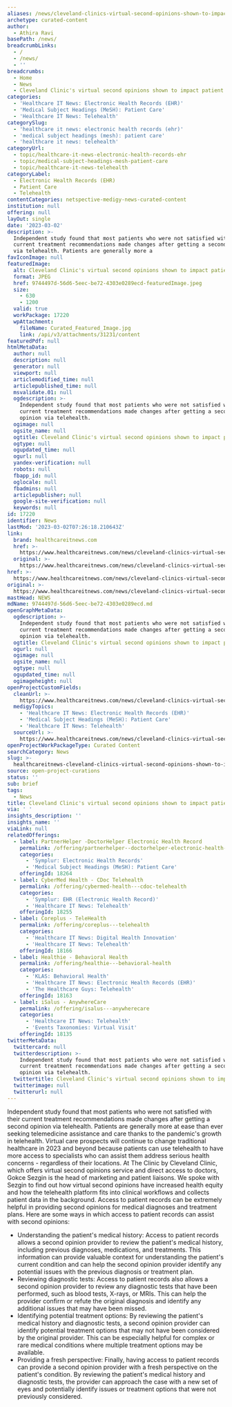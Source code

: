 ```yaml
---
aliases: /news/cleveland-clinics-virtual-second-opinions-shown-to-impact-patient-care
archetype: curated-content
author:
  - Athira Ravi
basePath: /news/
breadcrumbLinks:
  - /
  - /news/
  - ''
breadcrumbs:
  - Home
  - News
  - Cleveland Clinic's virtual second opinions shown to impact patient care
categories:
  - 'Healthcare IT News: Electronic Health Records (EHR)'
  - 'Medical Subject Headings (MeSH): Patient Care'
  - 'Healthcare IT News: Telehealth'
categorySlug:
  - 'healthcare it news: electronic health records (ehr)'
  - 'medical subject headings (mesh): patient care'
  - 'healthcare it news: telehealth'
categoryUrl:
  - topic/healthcare-it-news-electronic-health-records-ehr
  - topic/medical-subject-headings-mesh-patient-care
  - topic/healthcare-it-news-telehealth
categoryLabel:
  - Electronic Health Records (EHR)
  - Patient Care
  - Telehealth
contentCategories: netspective-medigy-news-curated-content
institution: null
offering: null
layOut: single
date: '2023-03-02'
description: >-
  Independent study found that most patients who were not satisfied with their
  current treatment recommendations made changes after getting a second opinion
  via telehealth. Patients are generally more a
favIconImage: null
featuredImage:
  alt: Cleveland Clinic's virtual second opinions shown to impact patient care
  format: JPEG
  href: 9744497d-56d6-5eec-be72-4303e0289ecd-featuredImage.jpeg
  size:
    - 630
    - 1200
  valid: true
  workPackage: 17220
  wpAttachment:
    fileName: Curated_Featured_Image.jpg
    link: /api/v3/attachments/31231/content
featuredPdf: null
htmlMetaData:
  author: null
  description: null
  generator: null
  viewport: null
  articlemodified_time: null
  articlepublished_time: null
  msvalidate.01: null
  ogdescription: >-
    Independent study found that most patients who were not satisfied with their
    current treatment recommendations made changes after getting a second
    opinion via telehealth.
  ogimage: null
  ogsite_name: null
  ogtitle: Cleveland Clinic's virtual second opinions shown to impact patient care
  ogtype: null
  ogupdated_time: null
  ogurl: null
  yandex-verification: null
  robots: null
  fbapp_id: null
  oglocale: null
  fbadmins: null
  articlepublisher: null
  google-site-verification: null
  keywords: null
id: 17220
identifier: News
lastMod: '2023-03-02T07:26:18.210643Z'
link:
  brand: healthcareitnews.com
  href: >-
    https://www.healthcareitnews.com/news/cleveland-clinics-virtual-second-opinions-shown-impact-patient-care
  original: >-
    https://www.healthcareitnews.com/news/cleveland-clinics-virtual-second-opinions-shown-impact-patient-care
href: >-
  https://www.healthcareitnews.com/news/cleveland-clinics-virtual-second-opinions-shown-impact-patient-care
original: >-
  https://www.healthcareitnews.com/news/cleveland-clinics-virtual-second-opinions-shown-impact-patient-care
mastHead: NEWS
mdName: 9744497d-56d6-5eec-be72-4303e0289ecd.md
openGraphMetaData:
  ogdescription: >-
    Independent study found that most patients who were not satisfied with their
    current treatment recommendations made changes after getting a second
    opinion via telehealth.
  ogtitle: Cleveland Clinic's virtual second opinions shown to impact patient care
  ogurl: null
  ogimage: null
  ogsite_name: null
  ogtype: null
  ogupdated_time: null
  ogimageheight: null
openProjectCustomFields:
  cleanUrl: >-
    https://www.healthcareitnews.com/news/cleveland-clinics-virtual-second-opinions-shown-impact-patient-care
  medigyTopics:
    - 'Healthcare IT News: Electronic Health Records (EHR)'
    - 'Medical Subject Headings (MeSH): Patient Care'
    - 'Healthcare IT News: Telehealth'
  sourceUrl: >-
    https://www.healthcareitnews.com/news/cleveland-clinics-virtual-second-opinions-shown-impact-patient-care
openProjectWorkPackageType: Curated Content
searchCategory: News
slug: >-
  healthcareitnews-cleveland-clinics-virtual-second-opinions-shown-to-impact-patient-care
source: open-project-curations
status: ''
sub: brief
tags:
  - News
title: Cleveland Clinic's virtual second opinions shown to impact patient care
via: ' '
insights_description: ''
insights_name: ''
viaLink: null
relatedOfferings:
  - label: PartnerHelper -DoctorHelper Electronic Health Record
    permalink: /offering/partnerhelper--doctorhelper-electronic-health-record
    categories:
      - 'Symplur: Electronic Health Records'
      - 'Medical Subject Headings (MeSH): Patient Care'
    offeringId: 18264
  - label: CyberMed Health - CDoc Telehealth
    permalink: /offering/cybermed-health---cdoc-telehealth
    categories:
      - 'Symplur: EHR (Electronic Health Record)'
      - 'Healthcare IT News: Telehealth'
    offeringId: 18255
  - label: Coreplus - TeleHealth
    permalink: /offering/coreplus---telehealth
    categories:
      - 'Healthcare IT News: Digital Health Innovation'
      - 'Healthcare IT News: Telehealth'
    offeringId: 18166
  - label: Healthie - Behavioral Health
    permalink: /offering/healthie---behavioral-health
    categories:
      - 'KLAS: Behavioral Health'
      - 'Healthcare IT News: Electronic Health Records (EHR)'
      - 'The Healthcare Guys: Telehealth'
    offeringId: 18163
  - label: iSalus - AnywhereCare
    permalink: /offering/isalus---anywherecare
    categories:
      - 'Healthcare IT News: Telehealth'
      - 'Events Taxonomies: Virtual Visit'
    offeringId: 18135
twitterMetaData:
  twittercard: null
  twitterdescription: >-
    Independent study found that most patients who were not satisfied with their
    current treatment recommendations made changes after getting a second
    opinion via telehealth.
  twittertitle: Cleveland Clinic's virtual second opinions shown to impact patient care
  twitterimage: null
  twitterurl: null
---
```

<p>Independent study found that most patients who were not satisfied with their current treatment recommendations made changes after getting a second opinion via telehealth. Patients are generally more at ease than ever seeking telemedicine assistance and care thanks to the pandemic's growth in telehealth. Virtual care prospects will continue to change traditional healthcare in 2023 and beyond because patients can use telehealth to have more access to specialists who can assist them address serious health concerns - regardless of their locations. At The Clinic by Cleveland Clinic, which offers virtual second opinions service and direct access to doctors, Gokce Sezgin is the head of marketing and patient liaisons. We spoke with Sezgin to find out how virtual second opinions have increased health equity and how the telehealth platform fits into clinical workflows and collects patient data in the background. Access to patient records can be extremely helpful in providing second opinions for medical diagnoses and treatment plans. Here are some ways in which access to patient records can assist with second opinions:</p><ul><li>Understanding the patient's medical history: Access to patient records allows a second opinion provider to review the patient's medical history, including previous diagnoses, medications, and treatments. This information can provide valuable context for understanding the patient's current condition and can help the second opinion provider identify any potential issues with the previous diagnosis or treatment plan.</li><li>Reviewing diagnostic tests: Access to patient records also allows a second opinion provider to review any diagnostic tests that have been performed, such as blood tests, X-rays, or MRIs. This can help the provider confirm or refute the original diagnosis and identify any additional issues that may have been missed.</li><li>Identifying potential treatment options: By reviewing the patient's medical history and diagnostic tests, a second opinion provider can identify potential treatment options that may not have been considered by the original provider. This can be especially helpful for complex or rare medical conditions where multiple treatment options may be available.</li><li>Providing a fresh perspective: Finally, having access to patient records can provide a second opinion provider with a fresh perspective on the patient's condition. By reviewing the patient's medical history and diagnostic tests, the provider can approach the case with a new set of eyes and potentially identify issues or treatment options that were not previously considered.</li></ul>